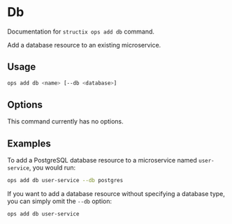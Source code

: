 # Db

Documentation for `structix ops add db` command.

Add a database resource to an existing microservice.

## Usage

```bash
ops add db <name> [--db <database>]
```

## Options

This command currently has no options.

## Examples

To add a PostgreSQL database resource to a microservice named `user-service`, you would run:

```bash
ops add db user-service --db postgres
``` 

If you want to add a database resource without specifying a database type, you can simply omit the `--db` option:

```bash
ops add db user-service
```